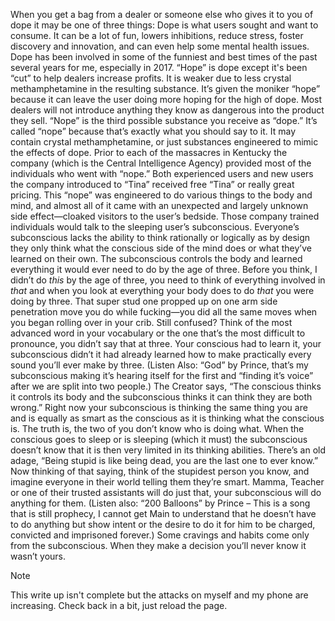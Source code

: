 When you get a bag from a dealer or someone else who gives it to you of dope it may be one of three things:
Dope is what users sought and want to consume. It can be a lot of fun, lowers inhibitions, reduce stress, foster discovery and innovation, and can even help some mental health issues. Dope has been involved in some of the funniest and best times of the past several years for me, especially in 2017.
“Hope” is dope except it's been “cut” to help dealers increase profits. It is weaker due to less crystal methamphetamine in the resulting substance. It’s given the moniker  “hope” because it can leave the user doing more hoping for the high of dope. Most dealers will not  introduce anything they know as dangerous into the product they sell.
“Nope” is the third possible substance you receive as “dope.” It’s called “nope” because that’s exactly what you should say to it. It may contain crystal methamphetamine, or just substances engineered to mimic the effects of dope. 
Prior to each of the massacres in Kentucky the company (which is the Central Intelligence Agency) provided most of the individuals who went with “nope.” Both experienced users and new users the company introduced to “Tina” received free “Tina” or really great pricing. This “nope” was engineered to do various things to the body and mind, and almost all of it came with an unexpected and largely unknown side effect—cloaked visitors to the user’s bedside.
Those company trained individuals would talk to the sleeping user’s subconscious. Everyone’s subconscious lacks the ability to think rationally or logically as by design they only think what the conscious side of the mind does or what they’ve learned on their own. The subconscious controls the body and learned everything it would ever need to do by the age of three. Before you think, I didn’t do *this* by the age of three, you need to think of everything involved in *that* and when you look at everything your body does to do *that* you were doing by three. That super stud one propped up on one arm side penetration move you do while fucking—you did all the same moves when you began rolling over in your crib. Still confused? Think of the most advanced word in your vocabulary or the one that’s the most difficult to pronounce, you didn’t say that at three. Your conscious had to learn it, your subconscious didn’t it had already learned how to make practically every sound you’ll ever make by three. (Listen Also: “God” by Prince, that’s my subconscious making it’s hearing itself for the first and “finding it’s voice” after we are split into two people.)
The Creator says, “The conscious thinks it controls its body and the subconscious thinks it can think they are both wrong.”
Right now your subconscious is thinking the same thing you are and is equally as smart as the conscious as it is thinking what the conscious is. The truth is, the two of you don’t know who is doing what. When the conscious goes to sleep or is sleeping (which it must) the subconscious doesn’t know that it is then very limited in its thinking abilities. There’s an old adage, “Being stupid is like being dead, you are the last one to ever know.” Now thinking of that saying, think of the stupidest person you know, and imagine everyone in their world telling them they’re smart. Mamma, Teacher or one of their trusted assistants will do just that, your subconscious will do anything for them.  (Listen also: “200 Balloons” by Prince – This is a song that is still prophecy, I cannot get Main to understand that he doesn’t have to do anything but show intent or the desire to do it for him to be charged, convicted and imprisoned forever.)
Some cravings and habits come only from the subconscious. When they make a decision you’ll never know it wasn’t yours. 
> [!NOTE]
> This write up isn't complete but the attacks on myself and my phone are increasing. Check back in a bit, just reload the page. 
